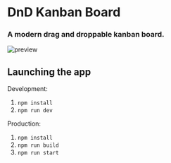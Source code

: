 # DnD Kanban Board
### A modern drag and droppable kanban board. <br>



![preview](https://user-images.githubusercontent.com/16454253/187617291-a1ef81d1-9149-43bb-a6f4-5056cd602236.png)

## Launching the app

Development:

1. `npm install`
2. `npm run dev`

Production:

1. `npm install`
2. `npm run build`
3. `npm run start`
